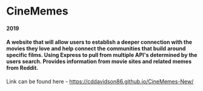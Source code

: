 # CineMemes

#### 2019

#### A website that will allow users to establish a deeper connection with the movies they love and help connect the communities that build around specific films. Using Express to pull from multiple API's determined by the users search. Provides information from movie sites and related memes from Reddit.

Link can be found here - https://cddavidson86.github.io/CineMemes-New/
 
